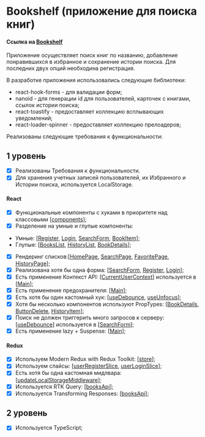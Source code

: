 # Bookshelf (приложение для поиска книг)

#### Ссылка на [Bookshelf](https://bookshelf-aston.netlify.app/)

Приложение осуществляет поиск книг по названию, добавление понравившихся в избранное и сохранение истории поиска. Для последних двух опций необходина регистрация.

В разработке приложения использовались следующие библиотеки:

- react-hook-forms - для валидации форм;
- nanoid - для генерации id для пользователей, карточек с книгами, ссылок истории поиска;
- react-toastify - предоставляет коллекцию всплывающих уведомлений;
- react-loader-spinner - предоставляет коллекцию прелоадеров;

Реализованы следующие требования к функциональности:

## 1 уровень

- [x] Реализованы Требования к функциональности.
- [x] Для хранения учетных записей пользователей, их Избранного и Истории поиска, используется LocalStorage.

#### React

- [x] Функциональные компоненты c хуками в приоритете над классовыми [[components](https://github.com/Dima-Penzev/bookshelf/tree/main/src/components)];
- [x] Разделение на умные и глупые компоненты:
- Умные: [[Register](https://github.com/Dima-Penzev/bookshelf/blob/main/src/pages/register/register.tsx), [Login](https://github.com/Dima-Penzev/bookshelf/blob/main/src/pages/login/login.tsx), [SearchForm](https://github.com/Dima-Penzev/bookshelf/blob/main/src/components/search-form/search-form.tsx), [BookItem](https://github.com/Dima-Penzev/bookshelf/blob/main/src/components/book-item/book-item.tsx)];
- Глупые: [[BooksList](https://github.com/Dima-Penzev/bookshelf/blob/main/src/components/books-list/books-list.tsx), [HistoryList](https://github.com/Dima-Penzev/bookshelf/blob/main/src/components/history-list/history-list.tsx), [BookDetails](https://github.com/Dima-Penzev/bookshelf/blob/main/src/components/book-details/book-details.tsx)];
- [x] Рендеринг списков:[[HomePage](https://github.com/Dima-Penzev/bookshelf/blob/main/src/pages/home-page/home-page.tsx), [SearchPage](https://github.com/Dima-Penzev/bookshelf/blob/main/src/pages/search-page/search-page.tsx), [FavoritePage](https://github.com/Dima-Penzev/bookshelf/blob/main/src/pages/favorites-page/favorites-page.tsx), [HistoryPage](https://github.com/Dima-Penzev/bookshelf/blob/main/src/pages/history-page/history-page.tsx)];
- [x] Реализована хотя бы одна форма: [[SearchForm](https://github.com/Dima-Penzev/bookshelf/blob/main/src/components/search-form/search-form.tsx), [Register](https://github.com/Dima-Penzev/bookshelf/blob/main/src/pages/register/register.tsx), [Login](https://github.com/Dima-Penzev/bookshelf/blob/main/src/pages/login/login.tsx)];
- [x] Есть применение Контекст API: [[CurrentUserContext](https://github.com/Dima-Penzev/bookshelf/blob/main/src/contexts/current-user-context.tsx)] используется в [[Main](https://github.com/Dima-Penzev/bookshelf/blob/main/src/components/main/main.tsx)];
- [x] Есть применение предохранителя: [[Main](https://github.com/Dima-Penzev/bookshelf/blob/main/src/components/main/main.tsx)];
- [x] Есть хотя бы один кастомный хук: [[useDebounce](https://github.com/Dima-Penzev/bookshelf/blob/main/src/hooks/use-debounce.tsx), [useUnfocus](https://github.com/Dima-Penzev/bookshelf/blob/main/src/hooks/use-unfocus.tsx)];
- [x] Хотя бы несколько компонентов используют PropTypes: [[BookDetails](https://github.com/Dima-Penzev/bookshelf/blob/main/src/components/book-details/book-details.tsx), [ButtonDelete](https://github.com/Dima-Penzev/bookshelf/blob/main/src/components/button-delete/button-delete.tsx), [HistoryItem](https://github.com/Dima-Penzev/bookshelf/blob/main/src/components/history-item/history-item.tsx)];
- [x] Поиск не должен триггерить много запросов к серверу: [[useDebounce](https://github.com/Dima-Penzev/bookshelf/blob/main/src/hooks/use-debounce.tsx)] используется в [[SearchForm](https://github.com/Dima-Penzev/bookshelf/blob/main/src/components/search-form/search-form.tsx)];
- [x] Есть применение lazy + Suspense: [[Main](https://github.com/Dima-Penzev/bookshelf/blob/main/src/components/main/main.tsx)];

#### Redux

- [x] Используем Modern Redux with Redux Toolkit: [[store](https://github.com/Dima-Penzev/bookshelf/blob/main/src/redux/store.tsx)];
- [x] Используем слайсы: [[userRegisterSlice](https://github.com/Dima-Penzev/bookshelf/blob/main/src/redux/user-register-slice.tsx), [userLoginSlice](https://github.com/Dima-Penzev/bookshelf/blob/main/src/redux/user-login-slice.tsx)];
- [x] Есть хотя бы одна кастомная мидлвара: [[updateLocalStorageMiddleware](https://github.com/Dima-Penzev/bookshelf/blob/main/src/redux/update-local-storage-middleware.tsx)];
- [x] Используется RTK Query: [[booksApi](https://github.com/Dima-Penzev/bookshelf/blob/main/src/redux/books-api.tsx)];
- [x] Используется Transforming Responses: [[booksApi](https://github.com/Dima-Penzev/bookshelf/blob/main/src/redux/books-api.tsx)];

## 2 уровень

- [x] Используется TypeScript;
